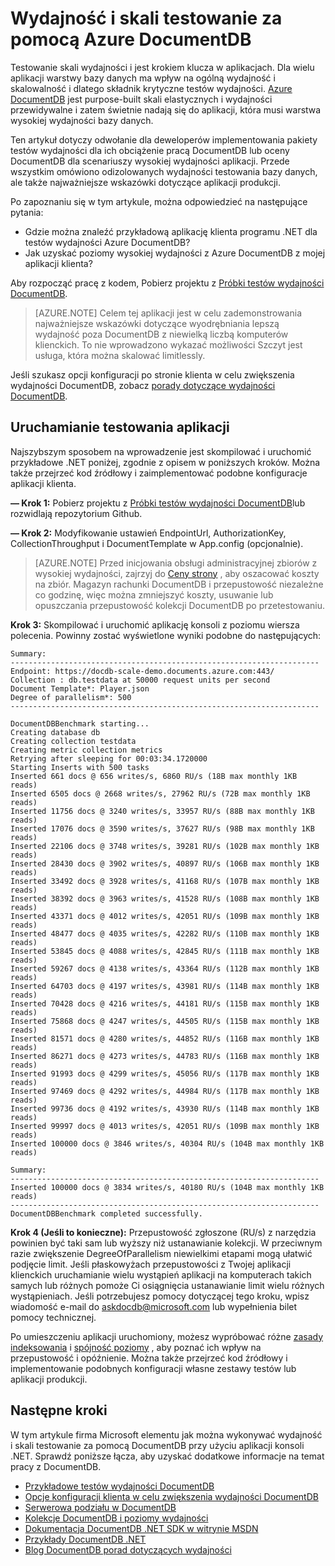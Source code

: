 <properties 
    pageTitle="DocumentDB skali i testowanie wydajności | Microsoft Azure" 
    description="Dowiedz się, jak wykonać skali i testowania z Azure DocumentDB"
    keywords="Testowanie wydajności"
    services="documentdb" 
    authors="arramac" 
    manager="jhubbard" 
    editor="" 
    documentationCenter=""/>

<tags 
    ms.service="documentdb" 
    ms.workload="data-services" 
    ms.tgt_pltfrm="na" 
    ms.devlang="na" 
    ms.topic="article" 
    ms.date="10/27/2016" 
    ms.author="arramac"/>

# <a name="performance-and-scale-testing-with-azure-documentdb"></a>Wydajność i skali testowanie za pomocą Azure DocumentDB
Testowanie skali wydajności i jest krokiem klucza w aplikacjach. Dla wielu aplikacji warstwy bazy danych ma wpływ na ogólną wydajność i skalowalność i dlatego składnik krytyczne testów wydajności. [Azure DocumentDB](https://azure.microsoft.com/services/documentdb/) jest purpose-built skali elastycznych i wydajności przewidywalne i zatem świetnie nadają się do aplikacji, która musi warstwa wysokiej wydajności bazy danych. 

Ten artykuł dotyczy odwołanie dla deweloperów implementowania pakiety testów wydajności dla ich obciążenie pracą DocumentDB lub oceny DocumentDB dla scenariuszy wysokiej wydajności aplikacji. Przede wszystkim omówiono odizolowanych wydajności testowania bazy danych, ale także najważniejsze wskazówki dotyczące aplikacji produkcji.

Po zapoznaniu się w tym artykule, można odpowiedzieć na następujące pytania:   

- Gdzie można znaleźć przykładową aplikację klienta programu .NET dla testów wydajności Azure DocumentDB? 
- Jak uzyskać poziomy wysokiej wydajności z Azure DocumentDB z mojej aplikacji klienta?

Aby rozpocząć pracę z kodem, Pobierz projektu z [Próbki testów wydajności DocumentDB](https://github.com/Azure/azure-documentdb-dotnet/tree/master/samples/documentdb-benchmark). 

> [AZURE.NOTE] Celem tej aplikacji jest w celu zademonstrowania najważniejsze wskazówki dotyczące wyodrębniania lepszą wydajność poza DocumentDB z niewielką liczbą komputerów klienckich. To nie wprowadzono wykazać możliwości Szczyt jest usługa, która można skalować limitlessly.

Jeśli szukasz opcji konfiguracji po stronie klienta w celu zwiększenia wydajności DocumentDB, zobacz [porady dotyczące wydajności DocumentDB](documentdb-performance-tips.md).

## <a name="run-the-performance-testing-application"></a>Uruchamianie testowania aplikacji
Najszybszym sposobem na wprowadzenie jest skompilować i uruchomić przykładowe .NET poniżej, zgodnie z opisem w poniższych kroków. Można także przejrzeć kod źródłowy i zaimplementować podobne konfiguracje aplikacji klienta.

**— Krok 1:** Pobierz projektu z [Próbki testów wydajności DocumentDB](https://github.com/Azure/azure-documentdb-dotnet/tree/master/samples/documentdb-benchmark)lub rozwidlają repozytorium Github.

**— Krok 2:** Modyfikowanie ustawień EndpointUrl, AuthorizationKey, CollectionThroughput i DocumentTemplate w App.config (opcjonalnie).

> [AZURE.NOTE] Przed inicjowania obsługi administracyjnej zbiorów z wysokiej wydajności, zajrzyj do [Ceny strony](https://azure.microsoft.com/pricing/details/documentdb/) , aby oszacować koszty na zbiór. Magazyn rachunki DocumentDB i przepustowość niezależne co godzinę, więc można zmniejszyć koszty, usuwanie lub opuszczania przepustowość kolekcji DocumentDB po przetestowaniu.

**Krok 3:** Skompilować i uruchomić aplikację konsoli z poziomu wiersza polecenia. Powinny zostać wyświetlone wyniki podobne do następujących:

    Summary:
    ---------------------------------------------------------------------
    Endpoint: https://docdb-scale-demo.documents.azure.com:443/
    Collection : db.testdata at 50000 request units per second
    Document Template*: Player.json
    Degree of parallelism*: 500
    ---------------------------------------------------------------------

    DocumentDBBenchmark starting...
    Creating database db
    Creating collection testdata
    Creating metric collection metrics
    Retrying after sleeping for 00:03:34.1720000
    Starting Inserts with 500 tasks
    Inserted 661 docs @ 656 writes/s, 6860 RU/s (18B max monthly 1KB reads)
    Inserted 6505 docs @ 2668 writes/s, 27962 RU/s (72B max monthly 1KB reads)
    Inserted 11756 docs @ 3240 writes/s, 33957 RU/s (88B max monthly 1KB reads)
    Inserted 17076 docs @ 3590 writes/s, 37627 RU/s (98B max monthly 1KB reads)
    Inserted 22106 docs @ 3748 writes/s, 39281 RU/s (102B max monthly 1KB reads)
    Inserted 28430 docs @ 3902 writes/s, 40897 RU/s (106B max monthly 1KB reads)
    Inserted 33492 docs @ 3928 writes/s, 41168 RU/s (107B max monthly 1KB reads)
    Inserted 38392 docs @ 3963 writes/s, 41528 RU/s (108B max monthly 1KB reads)
    Inserted 43371 docs @ 4012 writes/s, 42051 RU/s (109B max monthly 1KB reads)
    Inserted 48477 docs @ 4035 writes/s, 42282 RU/s (110B max monthly 1KB reads)
    Inserted 53845 docs @ 4088 writes/s, 42845 RU/s (111B max monthly 1KB reads)
    Inserted 59267 docs @ 4138 writes/s, 43364 RU/s (112B max monthly 1KB reads)
    Inserted 64703 docs @ 4197 writes/s, 43981 RU/s (114B max monthly 1KB reads)
    Inserted 70428 docs @ 4216 writes/s, 44181 RU/s (115B max monthly 1KB reads)
    Inserted 75868 docs @ 4247 writes/s, 44505 RU/s (115B max monthly 1KB reads)
    Inserted 81571 docs @ 4280 writes/s, 44852 RU/s (116B max monthly 1KB reads)
    Inserted 86271 docs @ 4273 writes/s, 44783 RU/s (116B max monthly 1KB reads)
    Inserted 91993 docs @ 4299 writes/s, 45056 RU/s (117B max monthly 1KB reads)
    Inserted 97469 docs @ 4292 writes/s, 44984 RU/s (117B max monthly 1KB reads)
    Inserted 99736 docs @ 4192 writes/s, 43930 RU/s (114B max monthly 1KB reads)
    Inserted 99997 docs @ 4013 writes/s, 42051 RU/s (109B max monthly 1KB reads)
    Inserted 100000 docs @ 3846 writes/s, 40304 RU/s (104B max monthly 1KB reads)

    Summary:
    ---------------------------------------------------------------------
    Inserted 100000 docs @ 3834 writes/s, 40180 RU/s (104B max monthly 1KB reads)
    ---------------------------------------------------------------------
    DocumentDBBenchmark completed successfully.


**Krok 4 (Jeśli to konieczne):** Przepustowość zgłoszone (RU/s) z narzędzia powinien być taki sam lub wyższy niż ustanawianie kolekcji. W przeciwnym razie zwiększenie DegreeOfParallelism niewielkimi etapami mogą ułatwić podjęcie limit. Jeśli płaskowyżach przepustowości z Twojej aplikacji klienckich uruchamianie wielu wystąpień aplikacji na komputerach takich samych lub różnych pomoże Ci osiągnięcia ustanawianie limit wielu różnych wystąpieniach. Jeśli potrzebujesz pomocy dotyczącej tego kroku, wpisz wiadomość e-mail do askdocdb@microsoft.com lub wypełnienia bilet pomocy technicznej.

Po umieszczeniu aplikacji uruchomiony, możesz wypróbować różne [zasady indeksowania](documentdb-indexing-policies.md) i [spójność poziomy](documentdb-consistency-levels.md) , aby poznać ich wpływ na przepustowość i opóźnienie. Można także przejrzeć kod źródłowy i implementowanie podobnych konfiguracji własne zestawy testów lub aplikacji produkcji.

## <a name="next-steps"></a>Następne kroki
W tym artykule firma Microsoft elementu jak można wykonywać wydajność i skali testowanie za pomocą DocumentDB przy użyciu aplikacji konsoli .NET. Sprawdź poniższe łącza, aby uzyskać dodatkowe informacje na temat pracy z DocumentDB.

* [Przykładowe testów wydajności DocumentDB](https://github.com/Azure/azure-documentdb-dotnet/tree/master/samples/documentdb-benchmark)
* [Opcje konfiguracji klienta w celu zwiększenia wydajności DocumentDB](documentdb-performance-tips.md)
* [Serwerowa podziału w DocumentDB](documentdb-partition-data.md)
* [Kolekcje DocumentDB i poziomy wydajności](documentdb-performance-levels.md)
* [Dokumentacja DocumentDB .NET SDK w witrynie MSDN](https://msdn.microsoft.com/library/azure/dn948556.aspx)
* [Przykłady DocumentDB .NET](https://github.com/Azure/azure-documentdb-net)
* [Blog DocumentDB porad dotyczących wydajności](https://azure.microsoft.com/blog/2015/01/20/performance-tips-for-azure-documentdb-part-1-2/)

